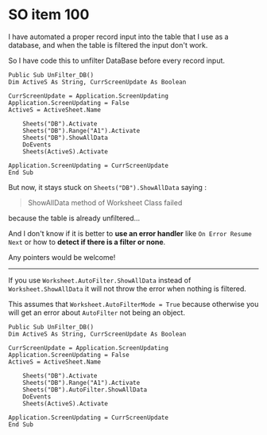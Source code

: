 # SO item 100
I have automated a proper record input into the table that I use as a database, and when the table is filtered the input don't work.

So I have code this to unfilter DataBase before every record input.

```
Public Sub UnFilter_DB()
Dim ActiveS As String, CurrScreenUpdate As Boolean

CurrScreenUpdate = Application.ScreenUpdating
Application.ScreenUpdating = False
ActiveS = ActiveSheet.Name

    Sheets("DB").Activate
    Sheets("DB").Range("A1").Activate
    Sheets("DB").ShowAllData
    DoEvents
    Sheets(ActiveS).Activate

Application.ScreenUpdating = CurrScreenUpdate
End Sub

```

But now, it stays stuck on `Sheets("DB").ShowAllData` saying :

> ShowAllData method of Worksheet Class failed

because the table is already unfiltered...

And I don't know if it is better to **use an error handler** like `On Error Resume Next` or how to **detect if there is a filter or none**.

Any pointers would be welcome!

----

If you use `Worksheet.AutoFilter.ShowAllData` instead of `Worksheet.ShowAllData` it will not throw the error when nothing is filtered.

This assumes that `Worksheet.AutoFilterMode = True` because otherwise you will get an error about `AutoFilter` not being an object.

```
Public Sub UnFilter_DB()
Dim ActiveS As String, CurrScreenUpdate As Boolean

CurrScreenUpdate = Application.ScreenUpdating
Application.ScreenUpdating = False
ActiveS = ActiveSheet.Name

    Sheets("DB").Activate
    Sheets("DB").Range("A1").Activate
    Sheets("DB").AutoFilter.ShowAllData
    DoEvents
    Sheets(ActiveS).Activate

Application.ScreenUpdating = CurrScreenUpdate
End Sub

```
